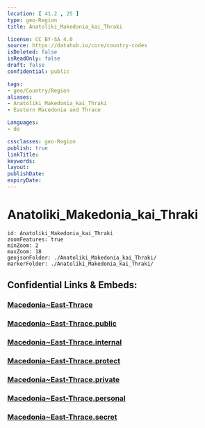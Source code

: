 ```yaml
---
location: [ 41.2 , 25 ] 
type: geo-Region
title: Anatoliki_Makedonia_kai_Thraki

license: CC BY-SA 4.0
source: https://datahub.io/core/country-codes
isDeleted: false
isReadOnly: false
draft: false
confidential: public

tags:
- geo/Country/Region
aliases:
- Anatoliki_Makedonia_kai_Thraki
- Eastern Macedonia and Thrace

Languages:
- de

cssclasses: geo-Region
publish: true
linkTitle: 
keywords: 
layout: 
publishDate: 
expiryDate: 
---
```


# Anatoliki_Makedonia_kai_Thraki

```leaflet
id: Anatoliki_Makedonia_kai_Thraki
zoomFeatures: true 
minZoom: 2 
maxZoom: 18
geojsonFolder: ./Anatoliki_Makedonia_kai_Thraki/
markerFolder: ./Anatoliki_Makedonia_kai_Thraki/
```


## Confidential Links & Embeds: 

### [Macedonia~East-Thrace](/_Standards/Earth/Continent/Europe/Europe~South/Greece/Regions-Greek/Macedonia~East-Thrace.md) 

### [Macedonia~East-Thrace.public](/_public/Earth/Continent/Europe/Europe~South/Greece/Regions-Greek/Macedonia~East-Thrace.public.md) 

### [Macedonia~East-Thrace.internal](/_internal/Earth/Continent/Europe/Europe~South/Greece/Regions-Greek/Macedonia~East-Thrace.internal.md) 

### [Macedonia~East-Thrace.protect](/_protect/Earth/Continent/Europe/Europe~South/Greece/Regions-Greek/Macedonia~East-Thrace.protect.md) 

### [Macedonia~East-Thrace.private](/_private/Earth/Continent/Europe/Europe~South/Greece/Regions-Greek/Macedonia~East-Thrace.private.md) 

### [Macedonia~East-Thrace.personal](/_personal/Earth/Continent/Europe/Europe~South/Greece/Regions-Greek/Macedonia~East-Thrace.personal.md) 

### [Macedonia~East-Thrace.secret](/_secret/Earth/Continent/Europe/Europe~South/Greece/Regions-Greek/Macedonia~East-Thrace.secret.md)

